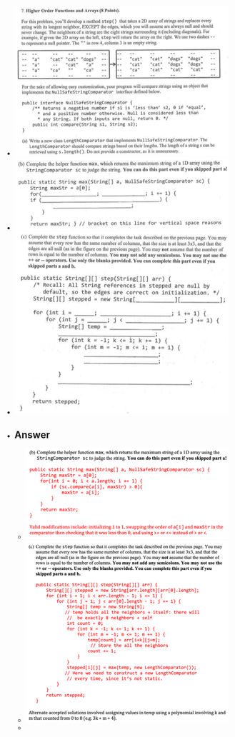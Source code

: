 - ![image.png](../assets/image_1646696289500_0.png)
- ![image.png](../assets/image_1646696305189_0.png)
- ![image.png](../assets/image_1646696321308_0.png)
- ## Answer
	- ![image.png](../assets/image_1646696396453_0.png)
	- ![image.png](../assets/image_1646696373329_0.png)
	-